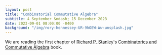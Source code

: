 ```yaml
---
layout: post
title: "Combinatorial Commutative Algebra"
subtitle: 4 September &ndash; 15 December 2023
date: 2023-09-01 08:00:00 -0400
background: "/img/rory-hennessey-UR-9hOEW-Ww-unsplash.jpg"
---
```


We are reading the first chapter of [Richard P. Stanley](https://math.mit.edu/~rstan/)'s [Combinatorics and Commutative Algebra](https://doi.org/10.1007/b139094) book.
